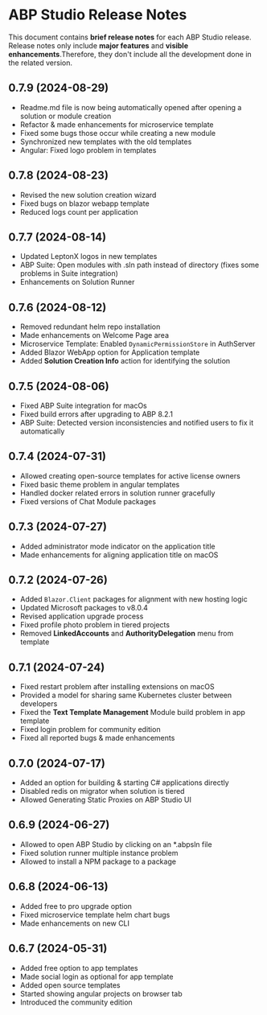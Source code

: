 # ABP Studio Release Notes

This document contains **brief release notes** for each ABP Studio release. Release notes only include **major features** and **visible enhancements**.Therefore, they don't include all the development done in the related version. 

## 0.7.9 (2024-08-29)

* Readme.md file is now being automatically opened after opening a solution or module creation
* Refactor & made enhancements for microservice template
* Fixed some bugs those occur while creating a new module
* Synchronized new templates with the old templates
* Angular: Fixed logo problem in templates

## 0.7.8 (2024-08-23)

* Revised the new solution creation wizard
* Fixed bugs on blazor webapp template
* Reduced logs count per application

## 0.7.7 (2024-08-14)

* Updated LeptonX logos in new templates
* ABP Suite: Open modules with .sln path instead of directory (fixes some problems in Suite integration)
* Enhancements on Solution Runner

## 0.7.6 (2024-08-12)

* Removed redundant helm repo installation
* Made enhancements on Welcome Page area
* Microservice Template: Enabled `DynamicPermissionStore` in AuthServer
* Added Blazor WebApp option for Application template
* Added **Solution Creation Info** action for identifying the solution

## 0.7.5 (2024-08-06)

* Fixed ABP Suite integration for macOs
* Fixed build errors after upgrading to ABP 8.2.1
* ABP Suite: Detected version inconsistencies and notified users to fix it automatically

## 0.7.4 (2024-07-31)

* Allowed creating open-source templates for active license owners
* Fixed basic theme problem in angular templates
* Handled docker related errors in solution runner gracefully
* Fixed versions of Chat Module packages

## 0.7.3 (2024-07-27)

* Added administrator mode indicator on the application title
* Made enhancements for aligning application title on macOS

## 0.7.2 (2024-07-26)

* Added `Blazor.Client` packages for alignment with new hosting logic
* Updated Microsoft packages to v8.0.4
* Revised application upgrade process
* Fixed profile photo problem in tiered projects
* Removed **LinkedAccounts** and **AuthorityDelegation** menu from template

## 0.7.1 (2024-07-24)

* Fixed restart problem after installing extensions on macOS
* Provided a model for sharing same Kubernetes cluster between developers
* Fixed the **Text Template Management** Module build problem in app template
* Fixed login problem for community edition
* Fixed all reported bugs & made enhancements

## 0.7.0 (2024-07-17)

* Added an option for building & starting C# applications directly
* Disabled redis on migrator when solution is tiered
* Allowed Generating Static Proxies on ABP Studio UI 

## 0.6.9 (2024-06-27)

* Allowed to open ABP Studio by clicking on an *.abpsln file
* Fixed solution runner multiple instance problem
* Allowed to install a NPM package to a package

## 0.6.8 (2024-06-13)

* Added free to pro upgrade option
* Fixed microservice template helm chart bugs
* Made enhancements on new CLI

## 0.6.7 (2024-05-31)

* Added free option to app templates
* Made social login as optional for app template
* Added open source templates
* Started showing angular projects on browser tab
* Introduced the community edition